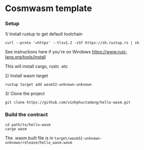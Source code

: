 # Cosmwasm template

### Setup


1/ Install rustup to get default toolchain

```
curl --proto '=https' --tlsv1.2 -sSf https://sh.rustup.rs | sh
```

See instructions here if you're on Windows
https://www.rust-lang.org/tools/install

This will install cargo, rustc .etc


2/ Install wasm target

```
rustup target add wasm32-unknown-unknown
```

3/ Clone the project

```
git clone https://github.com/vinhphuctadang/hello-wasm.git
```

### Build the contract

```
cd path/to/hello-wasm
cargo wasm
```

The .wasm built file is in `target/wasm32-unknown-unknown/release/hello_wasm.wasm`

